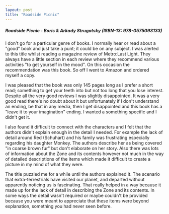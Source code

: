 ```yaml
---
layout: post
title: "Roadside Picnic"
---
```


##### Roadside Picnic - Boris & Arkady Strugatsky (ISBN-13: 978-0575093133)

I don't go for a particular genre of books. I normally hear or read about a "good" book and just take a punt; it could be on any subject. I was alerted to this title 
whilst reading a magazine review of Metro:Last Light. They always have a little section in each review where they recommend various activities "to get yourself in the mood". 
On this occasion the recommendation was this book. So off I went to Amazon and ordered myself a copy.

I was pleased that the book was only 145 pages long as I prefer a short read; something to get your teeth into but not too long that you lose interest. Despite all the 
very good reviews I was slightly disappointed. It was a very good read there's no doubt about it but unfortunately if I don't understand an ending, be that in any media, 
then I get disappointed and this book has a "leave it to your imagination" ending. I wanted a something specific and I didn't get it.

I also found it difficult to connect with the characters and I felt that the authors didn't explain enough in the detail I needed. For example the lack of detail around 
Red (Schuhart) and his family was frustrating especially regarding his daughter Monkey. The authors describe her as being covered "in coarse brown fur" but don't elaborate 
on her story. Also there was lots of information about the Zone and its contents however not much in the way of detailed descriptions of the items which made it difficult 
to create a picture in my mind of what they were.

The title puzzled me for a while until the authors explained it. The scenario that extra-terrestrials have visited our planet, and departed without apparently noticing us 
is fascinating. That really helped in a way because it made up for the lack of detail in describing the Zone and its contents. In some ways the detail wasn't required or 
maybe couldn't be provided because you were meant to appreciate that these items were beyond explanation, something you had never seen before.